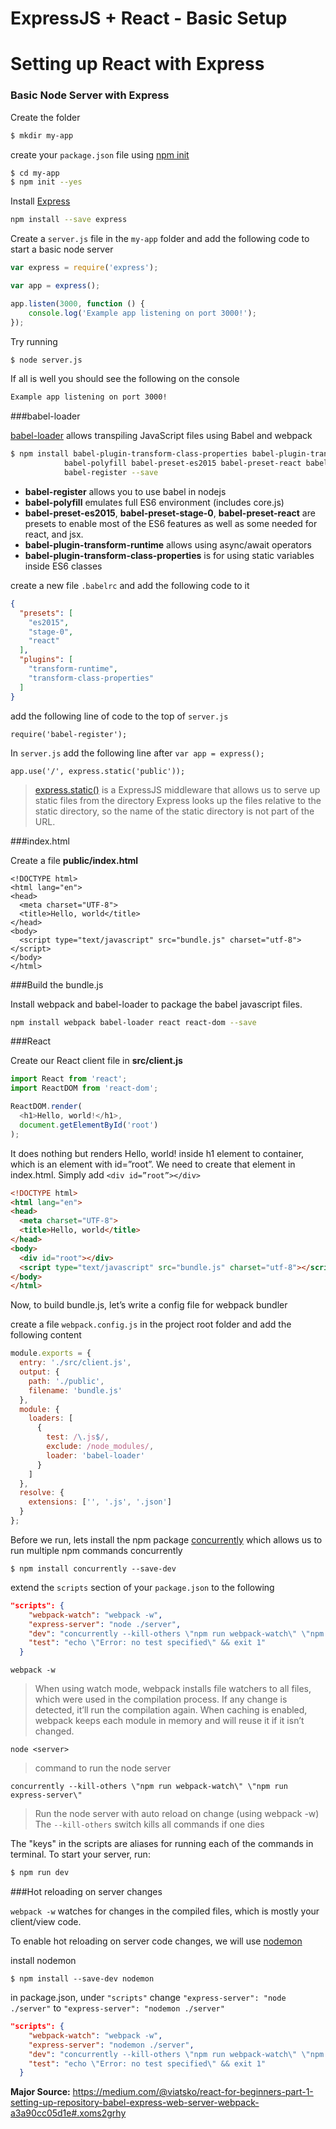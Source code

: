 # ExpressJS + React - Basic Setup

# Setting up React with Express

### Basic Node Server with Express

Create the folder

``` bash
$ mkdir my-app
```

create your `package.json` file using [npm init](https://docs.npmjs.com/cli/init)
``` bash
$ cd my-app
$ npm init --yes
```

Install [Express](https://expressjs.com/)

``` bash
npm install --save express
```

Create a `server.js` file in the `my-app` folder and add the following code to start a basic node server

``` javascript
var express = require('express');

var app = express();

app.listen(3000, function () {
    console.log('Example app listening on port 3000!');
});
```

Try running

``` bash
$ node server.js
```

If all is well you should see the following on the console

```bash
Example app listening on port 3000!
```

###babel-loader

[babel-loader](https://github.com/babel/babel-loader) allows transpiling JavaScript files using Babel and webpack

```bash
$ npm install babel-plugin-transform-class-properties babel-plugin-transform-runtime \
            babel-polyfill babel-preset-es2015 babel-preset-react babel-preset-stage-0 \
            babel-register --save
```

> 
- **babel-register** allows you to use babel in nodejs
- **babel-polyfill** emulates full ES6 environment (includes core.js)
- **babel-preset-es2015**, **babel-preset-stage-0**, **babel-preset-react** are presets to enable most of the ES6 features as well as some needed for react, and jsx.
- **babel-plugin-transform-runtime** allows using async/await operators
- **babel-plugin-transform-class-properties** is for using static variables inside ES6 classes 

create a new file `.babelrc` and add the following code to it

```json
{
  "presets": [
    "es2015",
    "stage-0",
    "react"
  ],
  "plugins": [
    "transform-runtime",
    "transform-class-properties"
  ]
}
```

add the following line of code to the top of `server.js`

```
require('babel-register');
```

In `server.js` add the following line after `var app = express();`
```
app.use('/', express.static('public'));
```

> [express.static(<dirname>)](https://expressjs.com/en/starter/static-files.html) is a ExpressJS middleware that allows us to serve up static files from the directory 
> Express looks up the files relative to the static directory, so the name of the static directory is not part of the URL.

###index.html

Create a file **public/index.html**

```vbscript-html
<!DOCTYPE html>
<html lang="en">
<head>
  <meta charset="UTF-8">
  <title>Hello, world</title>
</head>
<body>
  <script type="text/javascript" src="bundle.js" charset="utf-8"></script>
</body>
</html>
```

###Build the bundle.js

Install webpack and babel-loader to package the babel javascript files.

```bash
npm install webpack babel-loader react react-dom --save
```


###React

Create our React client file in **src/client.js**

```javascript
import React from 'react';
import ReactDOM from 'react-dom';

ReactDOM.render(
  <h1>Hello, world!</h1>,
  document.getElementById('root')
);
```
 
 It does nothing but renders Hello, world! inside h1 element to container, which is an element with id=”root”.
We need to create that element in index.html. Simply add `<div id=”root”></div>`

```html
<!DOCTYPE html>
<html lang="en">
<head>
  <meta charset="UTF-8">
  <title>Hello, world</title>
</head>
<body>
  <div id="root"></div>
  <script type="text/javascript" src="bundle.js" charset="utf-8"></script>
</body>
</html>
```

Now, to build bundle.js, let’s write a config file for webpack bundler

create a file `webpack.config.js` in the project root folder and add the following content

```javascript
module.exports = {
  entry: './src/client.js',
  output: {
    path: './public',
    filename: 'bundle.js'       
  },
  module: {
    loaders: [
      {
        test: /\.js$/,
        exclude: /node_modules/,
        loader: 'babel-loader'
      }
    ]
  },
  resolve: {
    extensions: ['', '.js', '.json'] 
  }
};
```

Before we run, lets install the npm package [concurrently](https://www.npmjs.com/package/concurrently) which allows us to run multiple npm commands concurrently

```
$ npm install concurrently --save-dev
```

extend the `scripts` section of your `package.json` to the following

```json
"scripts": {
    "webpack-watch": "webpack -w",
    "express-server": "node ./server",
    "dev": "concurrently --kill-others \"npm run webpack-watch\" \"npm run express-server\"",
    "test": "echo \"Error: no test specified\" && exit 1"
  }
```

`webpack -w` 

> When using watch mode, webpack installs file watchers to all files, which were used in the compilation process. If any change is detected, it’ll run the compilation again. When caching is enabled, webpack keeps each module in memory and will reuse it if it isn’t changed.

`node <server>`

> command to run the node server

`concurrently --kill-others \"npm run webpack-watch\" \"npm run express-server\"`

> Run the node server with auto reload on change (using webpack -w)
> The `--kill-others` switch kills all commands if one dies

The "keys" in the scripts are aliases for running each of the commands in terminal. To start your server, run:

```bash
$ npm run dev
```

###Hot reloading on server changes

`webpack -w` watches for changes in the compiled files, which is mostly your client/view code.

To enable hot reloading on server code changes, we will use [nodemon](https://github.com/remy/nodemon)

install nodemon
```
$ npm install --save-dev nodemon
```

in package.json, under `"scripts"` change `"express-server": "node ./server"` 
to `"express-server": "nodemon ./server"`

```json
"scripts": {
    "webpack-watch": "webpack -w",
    "express-server": "nodemon ./server",
    "dev": "concurrently --kill-others \"npm run webpack-watch\" \"npm run express-server\"",
    "test": "echo \"Error: no test specified\" && exit 1"
  }
```

**Major Source:** https://medium.com/@viatsko/react-for-beginners-part-1-setting-up-repository-babel-express-web-server-webpack-a3a90cc05d1e#.xoms2grhy
